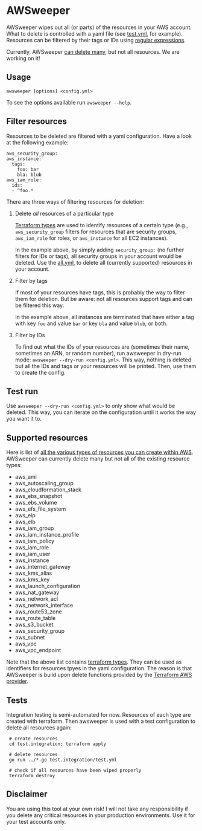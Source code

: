 # AWSweeper

AWSweeper wipes out all (or parts) of the resources in your AWS account. What to delete is controlled
with a yaml file (see [test.yml](test.integration/test.yml), for example). Resources can be filtered by their tags or IDs
using [regular expressions](https://golang.org/pkg/regexp/syntax/).

Currently, AWSweeper [can delete many](#supported-resources), but not all resources. We are working on it!

## Usage

    awsweeper [options] <config.yml>

To see the options available run `awsweeper --help`.
    
## Filter resources

Resources to be deleted are filtered with a yaml configuration.
Have a look at the following example:

    aws_security_group:
    aws_instance:
      tags:
        foo: bar
        bla: blub
    aws_iam_role:
      ids:
      - ^foo.*            

There are three ways of filtering resources for deletion:

1) Delete *all* resources of a particular type

   [Terraform types](https://www.terraform.io/docs/providers/aws/index.html) are used to identify resources of a certain type
   (e.g., `aws_security_group` filters for resources that are security groups, `aws_iam_role` for roles,
   or `aws_instance` for all EC2 instances).

   In the example above, by simply adding `security_group:` (no further filters for IDs or tags),
   all security groups in your account would be deleted. Use the [all.yml](./all.yml), to delete all (currently supported) 
   resources in your account.

2) Filter by tags

   If most of your resources have tags, this is probably the way to filter them 
   for deletion. But be aware: not all resources support tags and can be filtered this way.
   
   In the example above, all instances are terminated that have either a tag with key `foo` and value `bar` or key `bla` and value `blub`, or both.
   
3) Filter by IDs
   
   To find out what the IDs of your resources are (sometimes their name, sometimes an ARN, or random number),
   run awsweeper in dry-run mode: `awsweeper --dry-run <config.yml>`. This way, nothing is deleted but
   all the IDs and tags or your resources will be printed. Then, use them to create the config.   

## Test run

 Use `awsweeper --dry-run <config.yml>` to only show what
would be deleted. This way, you can iterate on the configuration until it works the way you want it to. 

## Supported resources

Here is list of [all the various types of resources you can create within AWS](http://docs.aws.amazon.com/AWSCloudFormation/latest/UserGuide/aws-template-resource-type-ref.html).
AWSweeper can currently delete many but not all of the existing resource types:

- aws_ami
- aws_autoscaling_group
- aws_cloudformation_stack
- aws_ebs_snapshot
- aws_ebs_volume
- aws_efs_file_system
- aws_eip
- aws_elb
- aws_iam_group
- aws_iam_instance_profile
- aws_iam_policy
- aws_iam_role
- aws_iam_user
- aws_instance
- aws_internet_gateway
- aws_kms_alias
- aws_kms_key
- aws_launch_configuration
- aws_nat_gateway
- aws_network_acl
- aws_network_interface
- aws_route53_zone
- aws_route_table
- aws_s3_bucket
- aws_security_group
- aws_subnet
- aws_vpc
- aws_vpc_endpoint

Note that the above list contains [terraform types](https://www.terraform.io/docs/providers/aws/index.html). They 
can be used as identifiers for resources tpyes in the yaml configuration. The reason is that AWSweeper 
is build upon delete functions provided by the [Terraform AWS provider](https://github.com/terraform-providers/terraform-provider-aws).

## Tests

Integration testing is semi-automated for now. Resources of each type are created with terraform. Then awsweeper is used with a test
configuration to delete all resources again:

     # create resources
     cd test.integration; terraform apply
     
     # delete resources
     go run ../*.go test.integration/test.yml
     
     # check if all resources have been wiped properly
     terraform destroy

## Disclaimer

You are using this tool at your own risk! I will not take any responsibility if you delete any critical resources in your
production environments. Use it for your test accounts only.
